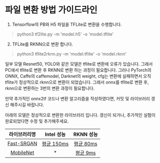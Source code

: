 # 파일 변환 방법 가이드라인

1. Tensorflow의 PB와 H5 파일을 TFLite로 변환을 수행합니다.<br>
> python3 tf2lite.py -m 'model.h5' -o 'model.tflite'<br>
2. TFLite를 RKNN으로 변환 합니다.<br>
> python3 tflite2rknn.py -m 'model.tflite' -o 'model.rknn'<br>

일부 모델 Resnet50, YOLO와 같은 모델은 tflite로 변환에 오류가 있습니다. 그래서 PC에서 tflite로 변환 후 RKNN로 변환 하는 과정이 필요합니다. 그러나 PyTorch의 ONNX, Caffe의 caffemodel, Darknet의 weight, cfg는 변환에 실패하면서 오직 tflite가 정상적으로 rknn으로 변환이 되었습니다. 그래서 onnx를 tflite로 변환 후, rknn으로 변환하는 3번의 변환 과정이 필요합니다.

만약 추가적인 onnx2tf 코드나 변환 알고리즘을 작성하였다면, 커밋 및 라이브러리 갱신 해주시길 바랍니다.

아래의 모델은 정상적으로 변환한 라이브러리 입니다. 갱신이 되거나, 추가적인 실험이 완료되었다면 수정 및 추가해주세요.

라이브러리명|Intel 성능|RKNN 성능
:---:|:---:|:---:
[Fast-SRGAN](https://github.com/HasnainRaz/Fast-SRGAN)|[평균 150ms](/scripts/img/intel-fast-srgan.png)|[평균 80ms](/scripts/img/npu-fast-srgan.png)
[MobileNet](https://github.com/rockchip-linux/rknn-toolkit2/tree/master/examples/tflite/mobilenet_v1)|*|[평균 9ms](/scripts/img/npu-mobilenet-v1.png)

